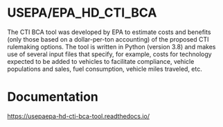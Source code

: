 # USEPA/EPA_HD_CTI_BCA

The CTI BCA tool was developed by EPA to estimate costs and benefits (only those based on a dollar-per-ton accounting) of the proposed CTI rulemaking options.
The tool is written in Python (version 3.8) and makes use of several input files that specify, for example, costs for technology expected to be added to vehicles to facilitate compliance,
vehicle populations and sales, fuel consumption, vehicle miles traveled, etc.

Documentation
=============

https://usepaepa-hd-cti-bca-tool.readthedocs.io/
